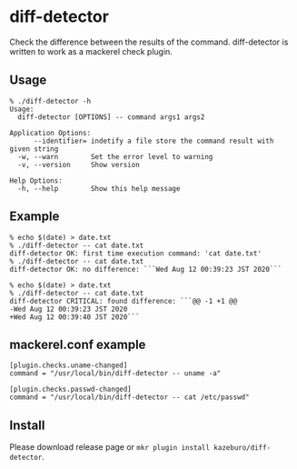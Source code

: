 # diff-detector

Check the difference between the results of the command. diff-detector is written to work as a mackerel check plugin.

## Usage

```
% ./diff-detector -h
Usage:
  diff-detector [OPTIONS] -- command args1 args2

Application Options:
      --identifier= indetify a file store the command result with given string
  -w, --warn        Set the error level to warning
  -v, --version     Show version

Help Options:
  -h, --help        Show this help message

```

## Example

```
% echo $(date) > date.txt
% ./diff-detector -- cat date.txt 
diff-detector OK: first time execution command: 'cat date.txt'
% ./diff-detector -- cat date.txt
diff-detector OK: no difference: ```Wed Aug 12 00:39:23 JST 2020```

% echo $(date) > date.txt     
% ./diff-detector -- cat date.txt
diff-detector CRITICAL: found difference: ```@@ -1 +1 @@
-Wed Aug 12 00:39:23 JST 2020
+Wed Aug 12 00:39:40 JST 2020```
```

## mackerel.conf example

```
[plugin.checks.uname-changed]
command = "/usr/local/bin/diff-detector -- uname -a"

[plugin.checks.passwd-changed]
command = "/usr/local/bin/diff-detector -- cat /etc/passwd"
```

## Install

Please download release page or `mkr plugin install kazeburo/diff-detector`.